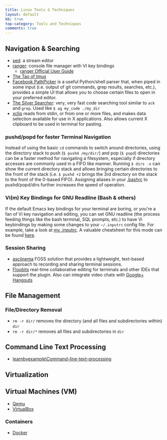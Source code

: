 ```yaml
---
title: Linux Tools & Techniques
layout: default
kb: true
top-category: Tools and Techniques
comments: true
---
```


## Navigation & Searching

* [sed](https://www.gnu.org/software/sed/manual/sed.html): a stream editor
* [ranger](http://ranger.nongnu.org/): console file manager with VI key bindings
  - [ranger Official User Guide](https://github.com/ranger/ranger/wiki/Official-user-guide)
* [The Tao of tmux](https://leanpub.com/the-tao-of-tmux/read)
* [Facebook PathPicker](https://github.com/facebook/pathpicker/) is a useful Python/shell parser that, when piped in some input (i.e. output of git commands, grep results, searches, etc.), provides a simple UI that allows you to choose certain files to open in your preferred editor.
* [The Silver Searcher](https://github.com/ggreer/the_silver_searcher): very, very fast code searching tool similar to `ack` and `grep`. Used like `$ ag my_code ./my_dir`
* [xclip](https://linux.die.net/man/1/xclip) reads from stdin, or from one or more files, and makes data selection available for use in X applications. Also allows current X clipboard to be used in terminal for pasting.

### pushd/popd for faster Terminal Navigation

Instead of using the basic `cd` commands to switch around directories, using the directory stack to push (`$ pushd /my/dir/`) and pop (`$ popd`) directories can be a faster method for navigating a filesystem, especially if directory accesses are commonly used in a FIFO like manner. Running `$ dirs -v` can show the current directory stack and allows bringing certain directories to the front of the stack (i.e. `$ pushd +2` brings the 3rd directory on the stack to the front of the 0-based FIFO). Assigning aliases in your [.bashrc](https://github.com/JohnnyGOX17/configs/blob/master/configs/.bashrc) to pushd/popd/dirs further increases the speed of operation.

### Vi(m) Key Bindings for GNU Readline (Bash & others)

If the default Emacs key bindings for your terminal are boring, or you're a fan of Vi key navigation and editing, you can set GNU readline (the process feeding things like the bash terminal, SQL prompts, etc.) to have Vi keybindings by making some changes to your `~/.inputrc` config file. For example, take a look at [my .inputrc](https://github.com/JohnnyGOX17/configs/blob/master/configs/.inputrc).
A valuable cheatsheet for this mode can be found [here](http://www.catonmat.net/download/bash-vi-editing-mode-cheat-sheet.pdf).

### Session Sharing

* [asciinema](https://asciinema.org/) FOSS solution that provides a lightweight, text-based approach to recording and sharing terminal sessions.
* [Floobits](https://floobits.com/) real-time collaborative editing for terminals and other IDEs that support the plugin. Also can integrate video chats with [Google+ Hangouts](https://hangouts.google.com/)

## File Management

### File/Directory Removal

* `rm -r dir/` removes the directory (and all files and subdirectories within) `dir`
* `rm -r dir/*` removes all files and subdirectories in `dir`


## Command Line Text Processing

* [learnbyexample\Command-line-text-processing](https://github.com/learnbyexample/Command-line-text-processing)


## Virtualization

## Virtual Machines (VM)

* [Qemu](http://wiki.qemu-project.org/Main_Page)
* [VirtualBox](https://www.virtualbox.org/wiki/VirtualBox)

### Containers

* [Docker](https://www.docker.com/)

